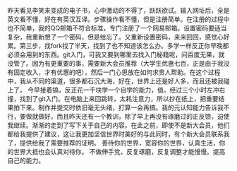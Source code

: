 昨天看见李笑来变成的电子书，心中激动的不得了，跃跃欲试。输入网址后，全是英文看不懂，好在有英汉互译。步骤操作看不懂，但是注册简单。在注册的过程中也不简单，我的QQ邮箱不符合标准，专门注册了一个网易邮箱。设置密码要适当复杂，我重新想了一个密码，但是给忘了。又重新设置密码，来来回回，感觉心好累。第三步，找fork找了半天，找到了也不知道该怎么办。多学一样反正你早晚都必须会用到的东西。git入门，可我又要到哪里去找入门秘籍呢，问百度无果，就没管了。因为有更重要的事，需要新大会员推荐（大学生优惠七百，正是由于我没有固定收入，才有优惠的吧），然后一门心思放在如何求贵人帮助。在这个过程中，我从不同的渠道，很多都石沉大海，好在，世界上还是好人多，而且还被我碰上了。
今早接着搞，反正花一千块学一个自学的能力，值。经过三个小时左冲右撞，找到了git入门。在电脑上来回跳转，太耗注意力，所以抄在纸上，把重要结果拍下来。制作并提交时依旧毫无头绪，打算一会再搞。我的元认知能力告诉我不行，要做就做好，而且昨天还有一个教训，除了早上再没有琢磨过的正反馈，迫使我继续。渐渐的走到了写下关于自己的内容。在此之前，即使不是新大会员，他们都给我提供了建议，这让我更加坚信世界时美好的与此同时，有个新大会员联系我了，提供给我了需要推荐的证明。
善待你的世界，宽容你的世界，认真生活，你的世界大抵也会认真对待你。
不做伸手党，反复琢磨，反复调整才能慢慢。提高自己的能力。
